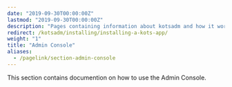 ```yaml
---
date: "2019-09-30T00:00:00Z"
lastmod: "2019-09-30T00:00:00Z"
description: "Pages containing information about kotsadm and how it works"
redirect: /kotsadm/installing/installing-a-kots-app/
weight: "1"
title: "Admin Console"
aliases: 
  - /pagelink/section-admin-console
---
```


This section contains documention on how to use the Admin Console.
